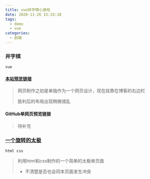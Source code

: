 ```yaml
---
title: vue井字棋小游戏
date: 2020-11-26 15:33:18
tags:
  - demo
  - vue
categories:
  - 前端
---
```


### 井字棋

`vue`

#### [本站预览链接](https://sfafreshman.github.io/game01/)

> 网页制作之初是单独作为一个网页设计，现在挂靠在博客的右边栏
>
> 胜利后的布局出现稍微错乱

#### GitHub单网页预览链接

> 待补充

### [一个旋转的太极](https://sfafreshman.github.io/taiji/)

`html css`

> 利用html和css制作的一个简单的太极单页面
>
> * 不清楚是否也会同本页面发生冲突